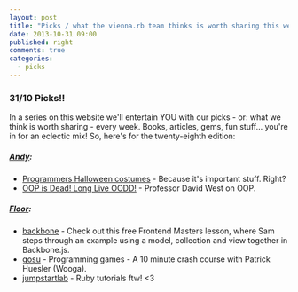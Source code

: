 ```yaml
---
layout: post
title: "Picks / what the vienna.rb team thinks is worth sharing this week"
date: 2013-10-31 09:00
published: right
comments: true
categories:
  - picks
---
```


### 31/10 Picks!!

In a series on this website we'll entertain YOU with our picks - or: what we think is worth sharing - every week.
Books, articles, gems, fun stuff... you're in for an eclectic mix! So, here's for the twenty-eighth edition:

##### [Andy][1]:
  - [Programmers Halloween costumes][2] - Because it's important stuff. Right?
  - [OOP is Dead! Long Live OODD!][3] - Professor David West on OOP.
    
##### [Floor][5]:
  - [backbone][6] - Check out this free Frontend Masters lesson, where Sam steps through an example using a model, collection and view together in Backbone.js.
  - [gosu][7] - Programming games - A 10 minute crash course with Patrick Huesler (Wooga).
  - [jumpstartlab][8] - Ruby tutorials ftw! <3
  
[1]: http://www.twitter.com/pxlpnk
[2]: http://t.co/54xncyCT5f
[3]: http://buff.ly/1aJckab 
[5]: http://www.twitter.com/floordrees
[6]: http://frontendmasters.com/courses/backbone-js-in-depth-testing-mocha-sinon/backbone-model-collection-and-view-code-walkthrough/
[7]: http://www.slideshare.net/wooga/programmin-games-minutecrashcourse
[8]: http://www.tutorials.jumpstartlab.com